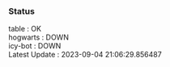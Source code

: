 ### Status


table : OK  
hogwarts : DOWN  
icy-bot : DOWN  
Latest Update : 2023-09-04 21:06:29.856487

